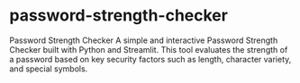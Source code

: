 # password-strength-checker
Password Strength Checker A simple and interactive Password Strength Checker built with Python and Streamlit. This tool evaluates the strength of a password based on key security factors such as length, character variety, and special symbols.

